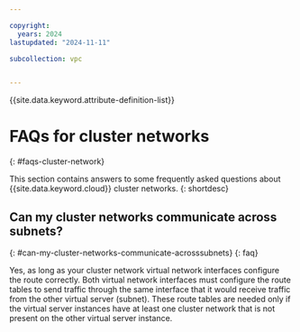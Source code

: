 ```yaml
---

copyright:
  years: 2024
lastupdated: "2024-11-11"

subcollection: vpc


---
```


{{site.data.keyword.attribute-definition-list}}

# FAQs for cluster networks
{: #faqs-cluster-network}

This section contains answers to some frequently asked questions about {{site.data.keyword.cloud}} cluster networks.
{: shortdesc}

## Can my cluster networks communicate across subnets?
{: #can-my-cluster-networks-communicate-acrosssubnets}
{: faq}

Yes, as long as your cluster network virtual network interfaces configure the route correctly. Both virtual network interfaces must configure the route tables to send traffic through the same interface that it would receive traffic from the other virtual server (subnet). These route tables are needed only if the virtual server instances have at least one cluster network that is not present on the other virtual server instance.
